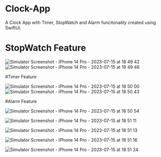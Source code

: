 # Clock-App
A Clock App with Timer, StopWatch and Alarm funcitonality created using SwiftUI.

# StopWatch Feature

![Simulator Screenshot - iPhone 14 Pro - 2023-07-15 at 18 49 42](https://github.com/tech-hardik/Clock-App/assets/138746923/8354054d-f5cb-49ab-bfa1-f87add98debd)
![Simulator Screenshot - iPhone 14 Pro - 2023-07-15 at 18 49 46](https://github.com/tech-hardik/Clock-App/assets/138746923/fdc16ac0-8963-4f46-b598-d9e1b4ccf4a5)

#Timer Feature

![Simulator Screenshot - iPhone 14 Pro - 2023-07-15 at 18 50 00](https://github.com/tech-hardik/Clock-App/assets/138746923/b1cf8bb4-bd5c-4ecc-83e3-196e46edd17f)
![Simulator Screenshot - iPhone 14 Pro - 2023-07-15 at 18 50 43](https://github.com/tech-hardik/Clock-App/assets/138746923/7ed21df5-9fdf-41fd-b2fc-6c7ab5ff71d5)

#Alarm Feature

![Simulator Screenshot - iPhone 14 Pro - 2023-07-15 at 18 50 54](https://github.com/tech-hardik/Clock-App/assets/138746923/1ce25d77-7982-46dd-b287-d23accfa668d)

![Simulator Screenshot - iPhone 14 Pro - 2023-07-15 at 18 51 11](https://github.com/tech-hardik/Clock-App/assets/138746923/d518b5d2-5aea-4d97-8266-4fd1de6b34d2)

![Simulator Screenshot - iPhone 14 Pro - 2023-07-15 at 18 51 13](https://github.com/tech-hardik/Clock-App/assets/138746923/d79afd98-1f63-4e8c-8514-b8cb9fae509f)

![Simulator Screenshot - iPhone 14 Pro - 2023-07-15 at 18 51 16](https://github.com/tech-hardik/Clock-App/assets/138746923/21d1ae04-2209-43bc-908c-2e12b4c31759)

![Simulator Screenshot - iPhone 14 Pro - 2023-07-15 at 18 51 24](https://github.com/tech-hardik/Clock-App/assets/138746923/bde4882d-9ebd-41b6-bfa2-b9f2571db2c3)



